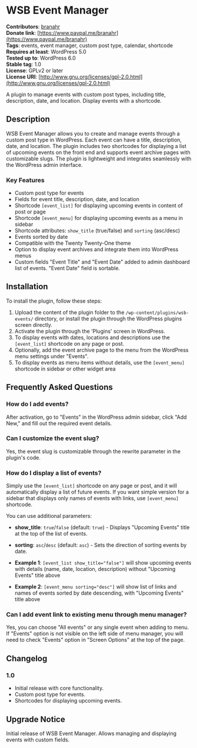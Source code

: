 # WSB Event Manager

**Contributors**: [branahr](https://github.com/branahr)  
**Donate link**: [https://www.paypal.me/branahr](https://www.paypal.me/branahr)  
**Tags**: events, event manager, custom post type, calendar, shortcode  
**Requires at least**: WordPress 5.0  
**Tested up to**: WordPress 6.0  
**Stable tag**: 1.0  
**License**: GPLv2 or later  
**License URI**: [http://www.gnu.org/licenses/gpl-2.0.html](http://www.gnu.org/licenses/gpl-2.0.html)

A plugin to manage events with custom post types, including title, description, date, and location. Display events with a shortcode.

## Description

WSB Event Manager allows you to create and manage events through a custom post type in WordPress. Each event can have a title, description, date, and location. The plugin includes two shortcodes for displaying a list of upcoming events on the front end and supports event archive pages with customizable slugs. The plugin is lightweight and integrates seamlessly with the WordPress admin interface.

### Key Features

- Custom post type for events
- Fields for event title, description, date, and location
- Shortcode `[event_list]` for displaying upcoming events in content of post or page
- Shortcode `[event_menu]` for displaying upcoming events as a menu in sidebar
- Shortcode attributes: `show_title` (true/false) and `sorting` (asc/desc)
- Events sorted by date
- Compatible with the Twenty Twenty-One theme
- Option to display event archives and integrate them into WordPress menus
- Custom fields "Event Title" and "Event Date" added to admin dashboard list of events. "Event Date" field is sortable.

## Installation

To install the plugin, follow these steps:

1. Upload the content of the plugin folder to the `/wp-content/plugins/wsb-events/` directory, or install the plugin through the WordPress plugins screen directly.
2. Activate the plugin through the 'Plugins' screen in WordPress.
3. To display events with dates, locations and descriptions use the `[event_list]` shortcode on any page or post.
4. Optionally, add the event archive page to the menu from the WordPress menu settings under "Events".
5. To display events as menu items without details, use the `[event_menu]` shortcode in sidebar or other widget area

## Frequently Asked Questions

### How do I add events?

After activation, go to "Events" in the WordPress admin sidebar, click "Add New," and fill out the required event details.

### Can I customize the event slug?

Yes, the event slug is customizable through the rewrite parameter in the plugin's code.

### How do I display a list of events?

Simply use the `[event_list]` shortcode on any page or post, and it will automatically display a list of future events.
If you want simple version for a sidebar that displays only names of events with links, use `[event_menu]` shortcode.

You can use additional parameters:

- **show_title**: `true`/`false` (default: `true`) - Displays "Upcoming Events" title at the top of the list of events.
- **sorting**: `asc`/`desc` (default: `asc`) - Sets the direction of sorting events by date.

- **Example 1**: `[event_list show_title="false"]` will show upcoming events with details (name, date, location, description) without "Upcoming Events" title above
- **Example 2**: `[event_menu sorting="desc"]` will show list of links and names of events sorted by date descending, with "Upcoming Events" title above

### Can I add event link to existing menu through menu manager?

Yes, you can choose "All events" or any single event when adding to menu. If "Events" option is not visible on the left side of menu manager,
you will need to check "Events" option in "Screen Options" at the top of the page.

## Changelog

### 1.0

- Initial release with core functionality.
- Custom post type for events.
- Shortcodes for displaying upcoming events.

## Upgrade Notice

Initial release of WSB Event Manager. Allows managing and displaying events with custom fields.
